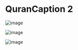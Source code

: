 # QuranCaption 2


![image](https://github.com/zonetecde/QuranCaption-2/assets/56195432/e0851e4b-83cc-487a-b432-2495464e114b)

![image](https://github.com/zonetecde/QuranCaption-2/assets/56195432/b58d0698-5f77-473b-82f4-4c3585a72e1d)

![image](https://github.com/zonetecde/QuranCaption-2/assets/56195432/fcf8db0d-b2ae-4704-9339-0a673a418f45)
